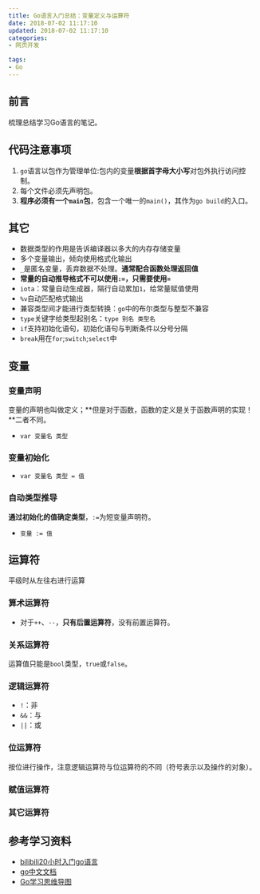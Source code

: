 ```yaml
---
title: Go语言入门总结：变量定义与运算符
date: 2018-07-02 11:17:10
updated: 2018-07-02 11:17:10
categories:
- 网页开发

tags:
- Go
---
```

## 前言
梳理总结学习Go语言的笔记。

<!-- more -->
## 代码注意事项
1. `go`语言以包作为管理单位:包内的变量**根据首字母大小写**对包外执行访问控制。
2. 每个文件必须先声明包。
3. **程序必须有一个`main`包**，包含一个唯一的`main()`，其作为`go build`的入口。


## 其它
- 数据类型的作用是告诉编译器以多大的内存存储变量
- 多个变量输出，倾向使用格式化输出
- `_`是匿名变量，丢弃数据不处理。**通常配合函数处理返回值**
- **常量的自动推导格式不可以使用`:=`，只需要使用`=`**
- `iota`：常量自动生成器，隔行自动累加`1`，给常量赋值使用
- `%v`自动匹配格式输出
- 兼容类型间才能进行类型转换：`go`中的布尔类型与整型不兼容
- `type`关键字给类型起别名：`type 别名 类型名`
- `if`支持初始化语句，初始化语句与判断条件以分号分隔
- `break`用在`for`;`switch`;`select`中

## 变量
### 变量声明
变量的声明也叫做定义；**但是对于函数，函数的定义是关于函数声明的实现！**二者不同。
- `var 变量名 类型`

### 变量初始化
- `var 变量名 类型 = 值`

### 自动类型推导
**通过初始化的值确定类型**，`:=`为短变量声明符。
- `变量 := 值`

## 运算符
平级时从左往右进行运算

### 算术运算符
- 对于`++`、`--`，**只有后置运算符**，没有前置运算符。

### 关系运算符
运算值只能是`bool`类型，`true`或`false`。

### 逻辑运算符
- `!`：非
- `&&`：与
- `||`：或

### 位运算符
按位进行操作，注意逻辑运算符与位运算符的不同（符号表示以及操作的对象）。
### 赋值运算符
### 其它运算符

## 参考学习资料
- [bilibili20小时入门go语言](https://www.bilibili.com/video/av20432910/)
- [go中文文档](https://studygolang.com/pkgdoc)
- [Go学习思维导图](https://www.processon.com/view/link/5a9ba4c8e4b0a9d22eb3bdf0#map)
